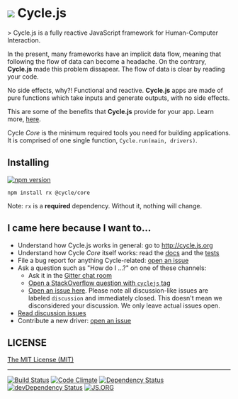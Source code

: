 <h1>
<img src="https://raw.github.com/cyclejs/cycle-core/master/logo.png" /> Cycle.js
</h1>
> Cycle.js is a fully reactive JavaScript framework for Human-Computer Interaction.

In the present, many frameworks have an implicit data flow, meaning that following the flow of data can become a headache. On the contrary, **Cycle.js** made this problem dissapear. The flow of data is clear by reading your code.

No side effects, why?! Functional and reactive. **Cycle.js** apps are made of pure functions which take inputs and generate outputs, with no side effects.

This are some of the benefits that **Cycle.js** provide for your app. Learn more, [here](http://cycle.js.org/).


Cycle *Core* is the minimum required tools you need for building applications. It is comprised of one single function, `Cycle.run(main, drivers)`.

## Installing

[![npm version](https://badge.fury.io/js/%40cycle%2Fcore.svg)](http://badge.fury.io/js/%40cycle%2Fcore)

`npm install rx @cycle/core`

Note: `rx` is a **required** dependency. Without it, nothing will change.

## I came here because I want to...

- Understand how Cycle.js works in general: go to http://cycle.js.org
- Understand how Cycle *Core* itself works: read the [docs](https://github.com/cyclejs/cycle-core/blob/master/docs/api.md) and the [tests](https://github.com/cyclejs/cycle-core/tree/master/test)
- File a bug report for anything Cycle-related: [open an issue](https://github.com/cyclejs/cycle-core/issues/new)
- Ask a question such as "How do I ...?" on one of these channels:  
  - Ask it in the [Gitter chat room](https://gitter.im/cyclejs/cycle-core)
  - [Open a StackOverflow question with `cyclejs` tag](http://stackoverflow.com/questions/tagged/cyclejs) 
  - [Open an issue here](https://github.com/cyclejs/cycle-core/issues/new). Please note all discussion-like issues are labeled `discussion` and immediately closed. This doesn't mean we disconsidered your discussion. We only leave actual issues open.
- [Read discussion issues](https://github.com/cyclejs/cycle-core/issues?q=label%3Adiscussion+is%3Aclosed)
- Contribute a new driver: [open an issue](https://github.com/cyclejs/cycle-core/issues/new)

## LICENSE

[The MIT License (MIT)](https://github.com/cyclejs/cycle-core/blob/master/LICENSE)

- - -

[![Build Status](https://travis-ci.org/cyclejs/cycle-core.svg?branch=master)](https://travis-ci.org/cyclejs/cycle-core)
[![Code Climate](https://codeclimate.com/github/cyclejs/cycle-core/badges/gpa.svg)](https://codeclimate.com/github/cyclejs/cycle-core)
[![Dependency Status](https://david-dm.org/cyclejs/cycle-core.svg)](https://david-dm.org/cyclejs/cycle-core)
[![devDependency Status](https://david-dm.org/cyclejs/cycle-core/dev-status.svg)](https://david-dm.org/cyclejs/cycle-core#info=devDependencies)
[![JS.ORG](https://img.shields.io/badge/js.org-cycle-ffb400.svg?style=flat-square)](http://js.org)
